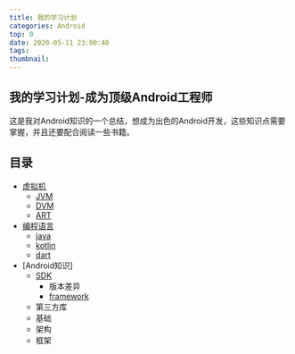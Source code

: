 ```yaml
---
title: 我的学习计划
categories: Android
top: 0
date: 2020-05-11 23:00:40
tags:
thumbnail:
---
```

## 我的学习计划-成为顶级Android工程师

这是我对Android知识的一个总结，想成为出色的Android开发，这些知识点需要掌握，并且还要配合阅读一些书籍。

## 目录

- [虚拟机](##虚拟机)
  - [JVM](###JVM)
  - [DVM](###DVM)
  - [ART](###ART)
- [编程语言](##编程语言)
  - [java](###java)
  - [kotlin](###kotlin)
  - [dart](###dart)
- [Android知识]
  - [SDK](###SDK)
    - 版本差异
    - [framework](###framework)
  - 第三方库
  - 基础
  - 架构
  - 框架

